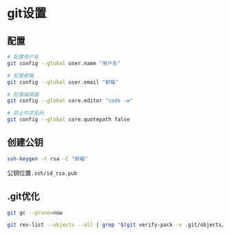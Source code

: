<!--
 * @Description: 
 * @Version: 1.0
 * @Author: DaLao
 * @Email:  
 * @Date: 2021-03-17 17:59:27
 * @LastEditors: daLao
 * @LastEditTime: 2023-04-23 15:24:58
-->

# git设置

## 配置

```sh
# 配置用户名
git config --global user.name "用户名"

# 配置邮箱
git config --global user.email "邮箱"

# 配置编辑器
git config --global core.editor "code -w"

# 防止中文乱码
git config --global core.quotepath false
```

## 创建公钥

```sh
ssh-keygen -t rsa -C "邮箱"
```

公钥位置`.ssh/id_rsa.pub`

## .git优化

```sh
git gc --prune=now

git rev-list --objects --all | grep "$(git verify-pack -v .git/objects/pack/*.idx | sort -k 3 -n | tail -5 | awk '{print$1}')"
```
